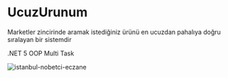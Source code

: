 # UcuzUrunum
Marketler zincirinde aramak istediğiniz ürünü en ucuzdan pahalıya doğru sıralayan bir sistemdir

.NET 5
OOP
Multi Task

![istanbul-nobetci-eczane](https://github.com/dursunkatar/UcuzUrunum/blob/main/ucuz-urun.jpeg)
